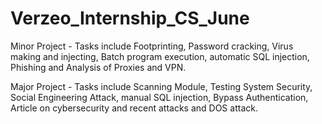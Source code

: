 # Verzeo_Internship_CS_June

Minor Project - Tasks include Footprinting, Password cracking, Virus making and injecting, Batch program execution, automatic SQL injection, Phishing and Analysis of Proxies and VPN.

Major Project - Tasks include Scanning Module, Testing System Security, Social Engineering Attack, manual SQL injection, Bypass Authentication, Article on cybersecurity and recent attacks and DOS attack.
